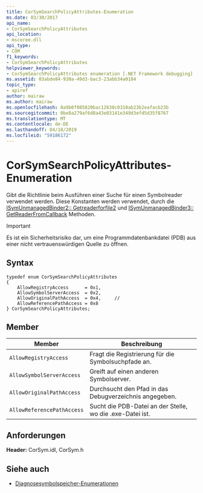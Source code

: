 ```yaml
---
title: CorSymSearchPolicyAttributes-Enumeration
ms.date: 03/30/2017
api_name:
- CorSymSearchPolicyAttributes
api_location:
- mscoree.dll
api_type:
- COM
f1_keywords:
- CorSymSearchPolicyAttributes
helpviewer_keywords:
- CorSymSearchPolicyAttributes enumeration [.NET Framework debugging]
ms.assetid: 03abde84-930a-49d3-bac3-23abb34a0184
topic_type:
- apiref
author: mairaw
ms.author: mairaw
ms.openlocfilehash: 8a9b0f085820bac12638c0310ab23b2eafacb23b
ms.sourcegitcommit: 0be8a279af6d8a43e03141e349d3efd5d35f8767
ms.translationtype: MT
ms.contentlocale: de-DE
ms.lasthandoff: 04/18/2019
ms.locfileid: "59186172"
---
```

# <a name="corsymsearchpolicyattributes-enumeration"></a>CorSymSearchPolicyAttributes-Enumeration
Gibt die Richtlinie beim Ausführen einer Suche für einen Symbolreader verwendet werden. Diese Konstanten werden verwendet, durch die [ISymUnmanagedBinder2:: Getreaderforfile2](../../../../docs/framework/unmanaged-api/diagnostics/isymunmanagedbinder2-getreaderforfile2-method.md) und [ISymUnmanagedBinder3:: GetReaderFromCallback](../../../../docs/framework/unmanaged-api/diagnostics/isymunmanagedbinder3-getreaderfromcallback-method.md) Methoden.  
  
> [!IMPORTANT]
>  Es ist ein Sicherheitsrisiko dar, um eine Programmdatenbankdatei (PDB) aus einer nicht vertrauenswürdigen Quelle zu öffnen.  
  
## <a name="syntax"></a>Syntax  
  
```  
typedef enum CorSymSearchPolicyAttributes  
{  
    AllowRegistryAccess      = 0x1,       
    AllowSymbolServerAccess  = 0x2,  
    AllowOriginalPathAccess  = 0x4,     //      
    AllowReferencePathAccess = 0x8  
} CorSymSearchPolicyAttributes;  
```  
  
## <a name="members"></a>Member  
  
|Member|Beschreibung|  
|------------|-----------------|  
|`AllowRegistryAccess`|Fragt die Registrierung für die Symbolsuchpfade an.|  
|`AllowSymbolServerAccess`|Greift auf einen anderen Symbolserver.|  
|`AllowOriginalPathAccess`|Durchsucht den Pfad in das Debugverzeichnis angegeben.|  
|`AllowReferencePathAccess`|Sucht die PDB-Datei an der Stelle, wo die .exe-Datei ist.|  
  
## <a name="requirements"></a>Anforderungen  
 **Header:** CorSym.idl, CorSym.h  
  
## <a name="see-also"></a>Siehe auch

- [Diagnosesymbolspeicher-Enumerationen](../../../../docs/framework/unmanaged-api/diagnostics/diagnostics-symbol-store-enumerations.md)
